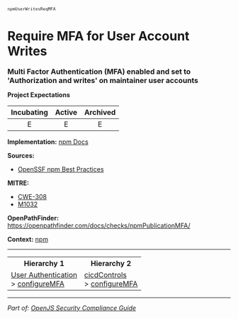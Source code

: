 <span style="font-size:0.8em;"><code>npmUserWritesReqMFA</code></span>  
# Require MFA for User Account Writes


<span style="font-size:1.15em;"><b>Multi Factor Authentication (MFA) enabled and set to 'Authorization and writes' on maintainer user accounts</b></span>

**Project Expectations**

<div align="center">

| Incubating | Active | Archived |
|:-----------:|:--------:|:----------:|
| E | E | E |

</div>


**Implementation:** [npm Docs](https://docs.npmjs.com/requiring-two-factor-authentication-in-your-organization)



**Sources:**
- [OpenSSF npm Best Practices](https://github.com/ossf/package-manager-best-practices/blob/main/published/npm.md)

**MITRE:**
- [CWE-308](https://cwe.mitre.org/data/definitions/308.html)
- [M1032](https://attack.mitre.org/mitigations/M1032/)

**OpenPathFinder:** https://openpathfinder.com/docs/checks/npmPublicationMFA/

**Context:** [npm](../context-npm.md)



---

<table>
<tr>
  <th align="center">Hierarchy 1</th>
  <th align="center">Hierarchy 2</th>
</tr>
<tr>
  <td>
    <a href="../User Authentication">User Authentication</a><br> > 
    <a href="../configureMFA">configureMFA</a>
  </td>
  <td>
    <a href="../cicdControls">cicdControls</a><br> >
    <a href="../configureMFA">configureMFA</a>
  </td>
</tr>
</table>

---

*Part of: [OpenJS Security Compliance Guide](../README.md)* 